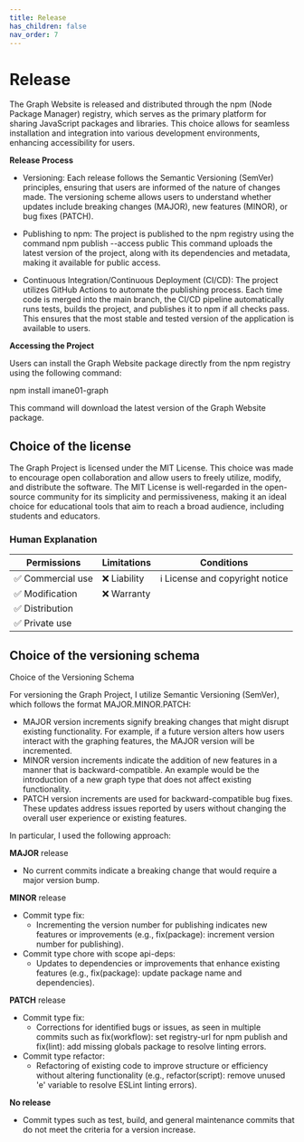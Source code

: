 ```yaml
---
title: Release
has_children: false
nav_order: 7
---
```


# Release

The Graph Website is released and distributed through the npm (Node Package Manager) registry, which serves as the primary platform for sharing JavaScript packages and libraries. This choice allows for seamless installation and integration into various development environments, enhancing accessibility for users.

**Release Process**

- Versioning: Each release follows the Semantic Versioning (SemVer) principles, ensuring that users are informed of the nature of changes made. The versioning scheme allows users to understand whether updates include breaking changes (MAJOR), new features (MINOR), or bug fixes (PATCH).

- Publishing to npm: The project is published to the npm registry using the command
  npm publish --access public
  This command uploads the latest version of the project, along with its dependencies and metadata, making it available for public access.

- Continuous Integration/Continuous Deployment (CI/CD): The project utilizes GitHub Actions to automate the publishing process. Each time code is merged into the main branch, the CI/CD pipeline automatically runs tests, builds the project, and publishes it to npm if all checks pass. This ensures that the most stable and tested version of the application is available to users.

**Accessing the Project**

Users can install the Graph Website package directly from the npm registry using the following command:

npm install imane01-graph

This command will download the latest version of the Graph Website package.

## Choice of the license

The Graph Project is licensed under the MIT License. This choice was made to encourage open collaboration and allow users to freely utilize, modify, and distribute the software. The MIT License is well-regarded in the open-source community for its simplicity and permissiveness, making it an ideal choice for educational tools that aim to reach a broad audience, including students and educators.

### Human Explanation

| Permissions | Limitations | Conditions |
| ------------ |------------ |------------ |
✅ Commercial use | ❌ Liability  | ℹ License and copyright notice |
✅ Modification | ❌ Warranty | |
✅ Distribution |  |  |
✅ Private use |  |  |

## Choice of the versioning schema

Choice of the Versioning Schema

For versioning the Graph Project, I utilize Semantic Versioning (SemVer), which follows the format MAJOR.MINOR.PATCH:

- MAJOR version increments signify breaking changes that might disrupt existing functionality. For example, if a future version alters how users interact with the graphing features, the MAJOR version will be incremented.
- MINOR version increments indicate the addition of new features in a manner that is backward-compatible. An example would be the introduction of a new graph type that does not affect existing functionality.
- PATCH version increments are used for backward-compatible bug fixes. These updates address issues reported by users without changing the overall user experience or existing features.

In particular, I used the following approach:

**MAJOR** release
* No current commits indicate a breaking change that would require a major version bump.

**MINOR** release
* Commit type fix:
    * Incrementing the version number for publishing indicates new features or improvements (e.g., fix(package): increment version number for publishing).
* Commit type chore with scope api-deps:
    * Updates to dependencies or improvements that enhance existing features (e.g., fix(package): update package name and dependencies).

**PATCH** release
* Commit type fix:
    * Corrections for identified bugs or issues, as seen in multiple commits such as fix(workflow): set registry-url for npm publish and fix(lint): add missing globals package to resolve linting errors.
* Commit type refactor:
    * Refactoring of existing code to improve structure or efficiency without altering functionality (e.g., refactor(script): remove unused 'e' variable to resolve ESLint linting errors).

**No release**
* Commit types such as test, build, and general maintenance commits that do not meet the criteria for a version increase.
